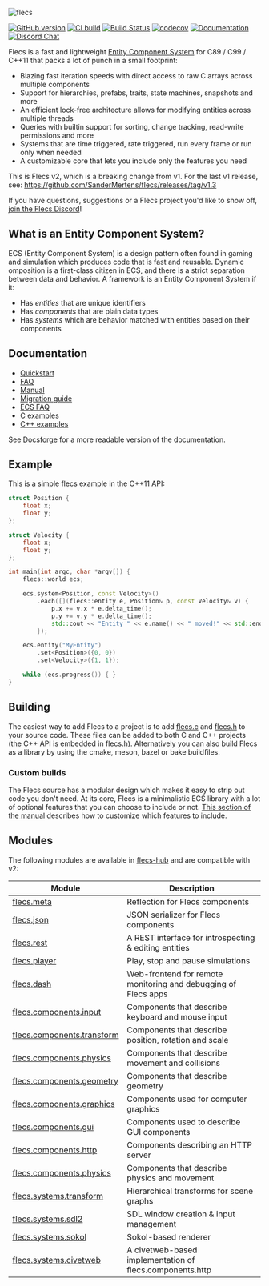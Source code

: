 ![flecs](https://user-images.githubusercontent.com/9919222/84740976-2ecc8580-af63-11ea-963e-c5da3be54101.png)

[![GitHub version](https://badge.fury.io/gh/sandermertens%2Fflecs.svg)](https://badge.fury.io/gh/sandermertens%2Fflecs)
[![CI build](https://github.com/SanderMertens/flecs/workflows/CI/badge.svg)](https://github.com/SanderMertens/flecs/actions)
[![Build Status](https://travis-ci.org/SanderMertens/flecs.svg?branch=master)](https://travis-ci.org/SanderMertens/flecs)
[![codecov](https://codecov.io/gh/SanderMertens/flecs/branch/master/graph/badge.svg)](https://codecov.io/gh/SanderMertens/flecs)
[![Documentation](https://img.shields.io/badge/docs-docsforge-blue)](http://flecs.docsforge.com/)
[![Discord Chat](https://img.shields.io/discord/633826290415435777.svg)](https://discord.gg/MRSAZqb) 

Flecs is a fast and lightweight [Entity Component System](#what-is-an-entity-component-system) for C89 / C99 / C++11 that packs a lot of punch in a small footprint:

- Blazing fast iteration speeds with direct access to raw C arrays across multiple components
- Support for hierarchies, prefabs, traits, state machines, snapshots and more
- An efficient lock-free architecture allows for modifying entities across multiple threads
- Queries with builtin support for sorting, change tracking, read-write permissions and more
- Systems that are time triggered, rate triggered, run every frame or run only when needed
- A customizable core that lets you include only the features you need

This is Flecs v2, which is a breaking change from v1. For the last v1 release, see:
https://github.com/SanderMertens/flecs/releases/tag/v1.3

If you have questions, suggestions or a Flecs project you'd like to show off, [join the Flecs Discord](https://discord.gg/MRSAZqb)!

## What is an Entity Component System?
ECS (Entity Component System) is a design pattern often found in gaming and simulation which produces code that is fast and reusable. Dynamic omposition is a first-class citizen in ECS, and there is a strict separation between data and behavior. A framework is an Entity Component System if it:

- Has _entities_ that are unique identifiers
- Has _components_ that are plain data types
- Has _systems_ which are behavior matched with entities based on their components

## Documentation
- [Quickstart](docs/Quickstart.md)
- [FAQ](docs/FAQ.md)
- [Manual](docs/Manual.md)
- [Migration guide](docs/MigrationGuide.md)
- [ECS FAQ](https://github.com/SanderMertens/ecs-faq)
- [C examples](examples/c)
- [C++ examples](examples/cpp)

See [Docsforge](http://flecs.docsforge.com/) for a more readable version of the documentation.

## Example
This is a simple flecs example in the C++11 API:

```c++
struct Position {
    float x;
    float y;
};

struct Velocity {
    float x;
    float y;
};

int main(int argc, char *argv[]) {
    flecs::world ecs;

    ecs.system<Position, const Velocity>()
        .each([](flecs::entity e, Position& p, const Velocity& v) {
            p.x += v.x * e.delta_time();
            p.y += v.y * e.delta_time();
            std::cout << "Entity " << e.name() << " moved!" << std::endl;
        });

    ecs.entity("MyEntity")
        .set<Position>({0, 0})
        .set<Velocity>({1, 1});

    while (ecs.progress()) { }
}
```

## Building
The easiest way to add Flecs to a project is to add [flecs.c](https://raw.githubusercontent.com/SanderMertens/flecs/master/flecs.c) and [flecs.h](https://raw.githubusercontent.com/SanderMertens/flecs/master/flecs.h) to your source code. These files can be added to both C and C++ projects (the C++ API is embedded in flecs.h). Alternatively you can also build Flecs as a library by using the cmake, meson, bazel or bake buildfiles.

### Custom builds
The Flecs source has a modular design which makes it easy to strip out code you don't need. At its core, Flecs is a minimalistic ECS library with a lot of optional features that you can choose to include or not. [This section of the manual](https://github.com/SanderMertens/flecs/blob/master/docs/Manual.md#custom-builds) describes how to customize which features to include. 

## Modules
The following modules are available in [flecs-hub](https://github.com/flecs-hub) and are compatible with v2:

Module      | Description      
------------|------------------
[flecs.meta](https://github.com/flecs-hub/flecs-meta) | Reflection for Flecs components
[flecs.json](https://github.com/flecs-hub/flecs-json) | JSON serializer for Flecs components
[flecs.rest](https://github.com/flecs-hub/flecs-rest) | A REST interface for introspecting & editing entities
[flecs.player](https://github.com/flecs-hub/flecs-player) | Play, stop and pause simulations
[flecs.dash](https://github.com/flecs-hub/flecs-dash) | Web-frontend for remote monitoring and debugging of Flecs apps
[flecs.components.input](https://github.com/flecs-hub/flecs-components-input) | Components that describe keyboard and mouse input
[flecs.components.transform](https://github.com/flecs-hub/flecs-components-transform) | Components that describe position, rotation and scale
[flecs.components.physics](https://github.com/flecs-hub/flecs-components-physics) | Components that describe movement and collisions
[flecs.components.geometry](https://github.com/flecs-hub/flecs-components-geometry) | Components that describe geometry
[flecs.components.graphics](https://github.com/flecs-hub/flecs-components-graphics) | Components used for computer graphics
[flecs.components.gui](https://github.com/flecs-hub/flecs-components-gui) | Components used to describe GUI components
[flecs.components.http](https://github.com/flecs-hub/flecs-components-http) | Components describing an HTTP server
[flecs.components.physics](https://github.com/flecs-hub/flecs-components-physics) | Components that describe physics and movement
[flecs.systems.transform](https://github.com/flecs-hub/flecs-systems-transform) | Hierarchical transforms for scene graphs
[flecs.systems.sdl2](https://github.com/flecs-hub/flecs-systems-sdl2) | SDL window creation & input management
[flecs.systems.sokol](https://github.com/flecs-hub/flecs-systems-sdl2) | Sokol-based renderer
[flecs.systems.civetweb](https://github.com/flecs-hub/flecs-systems-civetweb) | A civetweb-based implementation of flecs.components.http

